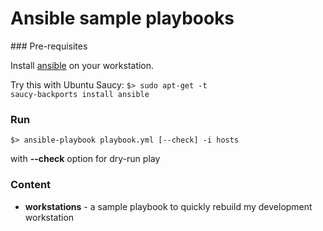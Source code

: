 # Ansible sample playbooks

### Pre-requisites

Install [ansible](http://www.ansible.com/) on your workstation.

Try this with Ubuntu Saucy: <code>$> sudo apt-get -t saucy-backports install ansible</code>


### Run

    $> ansible-playbook playbook.yml [--check] -i hosts
    
with **--check** option for dry-run play


### Content

* **workstations** - a sample playbook to quickly rebuild my development workstation
